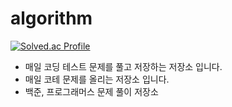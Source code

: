 # algorithm

[![Solved.ac Profile](http://mazassumnida.wtf/api/v2/generate_badge?boj=scopan01)](https://solved.ac/scopan01/)

- 매일 코딩 테스트 문제를 풀고 저장하는 저장소 입니다.
- 매일 코테 문제를 올리는 저장소 입니다.
- 백준, 프로그래머스 문제 풀이 저장소